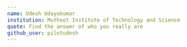 ```yaml
---
name: Udesh Udayakumar
institution: Muthoot Institute of Technology and Science
quote: Find the answer of who you really are
github_user: pilotudesh
---
```

